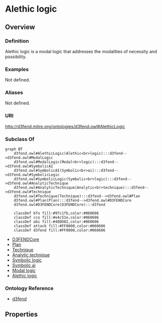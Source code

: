 # Alethic logic

## Overview

### Definition
Alethic logic is a modal logic that addresses the modalities of necessity and possibility.

### Examples
Not defined.

### Aliases
Not defined.

### URI
http://d3fend.mitre.org/ontologies/d3fend.owl#AlethicLogic

### Subclass Of
```mermaid
graph BT
    d3fend.owl#AlethicLogic(Alethic<br>logic):::d3fend-->d3fend.owl#ModalLogic
    d3fend.owl#ModalLogic(Modal<br>logic):::d3fend-->d3fend.owl#SymbolicAI
    d3fend.owl#SymbolicAI(Symbolic<br>ai):::d3fend-->d3fend.owl#SymbolicLogic
    d3fend.owl#SymbolicLogic(Symbolic<br>logic):::d3fend-->d3fend.owl#AnalyticTechnique
    d3fend.owl#AnalyticTechnique(Analytic<br>technique):::d3fend-->d3fend.owl#Technique
    d3fend.owl#Technique(Technique):::d3fend-->d3fend.owl#Plan
    d3fend.owl#Plan(Plan):::d3fend-->d3fend.owl#D3FENDCore
    d3fend.owl#D3FENDCore(D3FENDCore):::d3fend
    
    classDef bfo fill:#97c1fb,color:#060606
    classDef cco fill:#e4c51e,color:#060606
    classDef abi fill:#48DD82,color:#060606
    classDef attack fill:#FF0000,color:#060606
    classDef d3fend fill:#FF0000,color:#060606
```

- [D3FENDCore](/docs/ontology/reference/model/D3FENDCore/D3FENDCore.md)
- [Plan](/docs/ontology/reference/model/D3FENDCore/Plan/Plan.md)
- [Technique](/docs/ontology/reference/model/D3FENDCore/Plan/Technique/Technique.md)
- [Analytic technique](/docs/ontology/reference/model/D3FENDCore/Plan/Technique/Analytic%20technique/Analytic%20technique.md)
- [Symbolic logic](/docs/ontology/reference/model/D3FENDCore/Plan/Technique/Analytic%20technique/Symbolic%20logic/Symbolic%20logic.md)
- [Symbolic ai](/docs/ontology/reference/model/D3FENDCore/Plan/Technique/Analytic%20technique/Symbolic%20logic/Symbolic%20ai/Symbolic%20ai.md)
- [Modal logic](/docs/ontology/reference/model/D3FENDCore/Plan/Technique/Analytic%20technique/Symbolic%20logic/Symbolic%20ai/Modal%20logic/Modal%20logic.md)
- [Alethic logic](/docs/ontology/reference/model/D3FENDCore/Plan/Technique/Analytic%20technique/Symbolic%20logic/Symbolic%20ai/Modal%20logic/Alethic%20logic/Alethic%20logic.md)


### Ontology Reference
- [d3fend](http://d3fend.mitre.org/ontologies/d3fend.owl#)

## Properties
